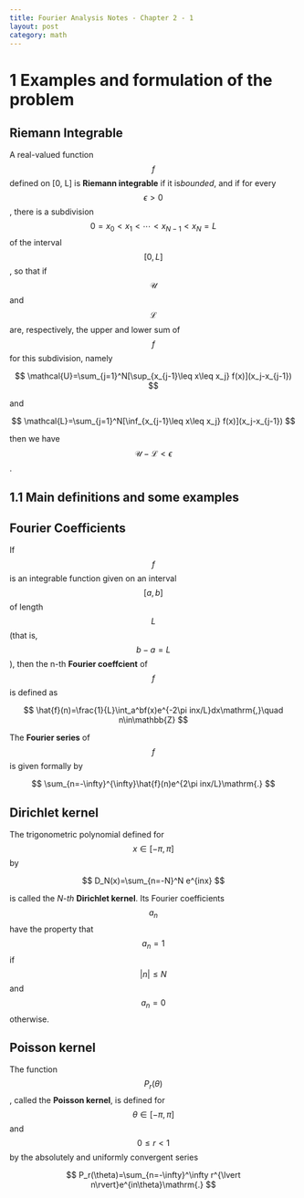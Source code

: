 ```yaml
---
title: Fourier Analysis Notes - Chapter 2 - 1
layout: post
category: math
---
```


# 1 Examples and formulation of the problem
## Riemann Integrable
A real-valued function $$f$$ defined on [0, L] is **Riemann integrable** if it is*bounded*, and if for every $$\epsilon >0$$, there is a subdivision $$0=x_0<x_1<\cdots <x_{N-1}<x_N=L$$ of the interval $$[0,L]$$, so that if $$\mathcal{U}$$ and $$\mathcal{L}$$  are, respectively, the upper and lower sum of $$f$$ for this subdivision, namely

$$
\mathcal{U}=\sum_{j=1}^N[\sup_{x_{j-1}\leq x\leq x_j} f(x)](x_j-x_{j-1})
$$

and

$$
\mathcal{L}=\sum_{j=1}^N[\inf_{x_{j-1}\leq x\leq x_j} f(x)](x_j-x_{j-1})
$$

then we have $$\mathcal{U}-\mathcal{L}<\epsilon$$.

## 1.1 Main definitions and some examples
## Fourier Coefficients
If $$f$$ is an integrable function given on an interval $$[a,b]$$ of length $$L$$ (that is, $$b-a=L$$), then the n-th **Fourier coeffcient** of $$f$$ is defined as

$$
\hat{f}(n)=\frac{1}{L}\int_a^bf(x)e^{-2\pi inx/L}dx\mathrm{,}\quad n\in\mathbb{Z}
$$

The **Fourier series** of $$f$$ is given formally by

$$
\sum_{n=-\infty}^{\infty}\hat{f}(n)e^{2\pi inx/L}\mathrm{.}
$$

## Dirichlet kernel
The trigonometric polynomial defined for $$x\in [-\pi,\pi]$$ by

$$
D_N(x)=\sum_{n=-N}^N e^{inx}
$$

is called the *N-th* **Dirichlet kernel**. Its Fourier coefficients $$a_n$$ have the property that $$a_n=1$$ if $$\lvert n\rvert\leq N$$ and $$a_n=0$$ otherwise.

## Poisson kernel
The function $$P_r(\theta)$$, called the **Poisson kernel**, is defined for $$\theta\in[-\pi,\pi]$$ and $$0\leq r<1$$ by the absolutely and uniformly convergent series

$$
P_r(\theta)=\sum_{n=-\infty}^\infty r^{\lvert n\rvert}e^{in\theta}\mathrm{.}
$$
